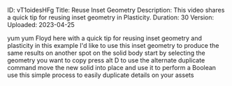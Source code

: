 ID: vT1oidesHFg
Title: Reuse Inset Geometry
Description: This video shares a quick tip for reusing inset geometry in Plasticity.
Duration: 30
Version: 
Uploaded: 2023-04-25

yum yum
Floyd here with a quick tip for reusing
inset geometry and plasticity in this
example I'd like to use this inset
geometry to produce the same results on
another spot on the solid body start by
selecting the geometry you want to copy
press alt D to use the alternate
duplicate command move the new solid
into place and use it to perform a
Boolean use this simple process to
easily duplicate details on your assets

